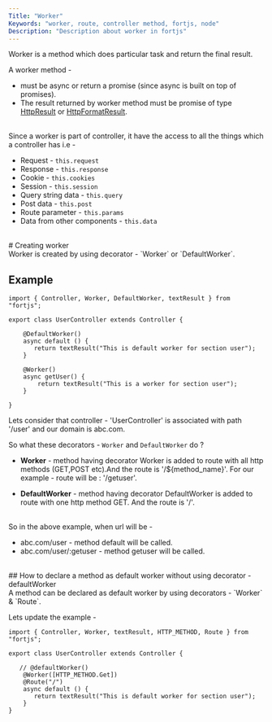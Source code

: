 ```yaml
---
Title: "Worker"
Keywords: "worker, route, controller method, fortjs, node"
Description: "Description about worker in fortjs"
---
```


Worker is a method which does particular task and return the final result. 

A worker method -

* must be async or return a promise (since async is built on top of promises).
* The result returned by worker method must be promise of type [HttpResult](/tutorial/http-result) or [HttpFormatResult](/tutorial/http-format-result).

<br>
Since a worker is part of controller, it have the access to all the things which a controller has i.e - 

* Request - `this.request`
* Response - `this.response`
* Cookie - `this.cookies`
* Session - `this.session`
* Query string data - `this.query`
* Post data - `this.post`
* Route parameter -  `this.params`
* Data from other components -  `this.data`

<br>
# Creating worker

<br>
Worker is created by using decorator - `Worker` or `DefaultWorker`.


## Example

```
import { Controller, Worker, DefaultWorker, textResult } from "fortjs";

export class UserController extends Controller {
   
    @DefaultWorker()
    async default () {
       return textResult("This is default worker for section user");
    }

    @Worker()
    async getUser() {
        return textResult("This is a worker for section user");
    }

}
```

Lets consider that controller - 'UserController' is associated with path '/user' and our domain is abc.com.

So what these decorators - `Worker` and `DefaultWorker` do ?

* **Worker** - method having decorator Worker is added to route with all http methods (GET,POST etc).And the route is '/${method_name}'. For our example - route will be : '/getuser'.

* **DefaultWorker** - method having decorator DefaultWorker is added to route with one http method GET. And the route is '/'.

<br>
So in the above example, when url will be - 

* abc.com/user - method default will be called.
* abc.com/user/:getuser - method getuser will be called.

<br>
## How to declare a method as default worker without using decorator - defaultWorker

<br>
A method can be declared as default worker by using decorators - `Worker` & `Route`.

Lets update the example -

```
import { Controller, Worker, textResult, HTTP_METHOD, Route } from "fortjs";

export class UserController extends Controller {
    
   // @defaultWorker()
    @Worker([HTTP_METHOD.Get])
    @Route("/")
    async default () {
       return textResult("This is default worker for section user");
    }
}
```

